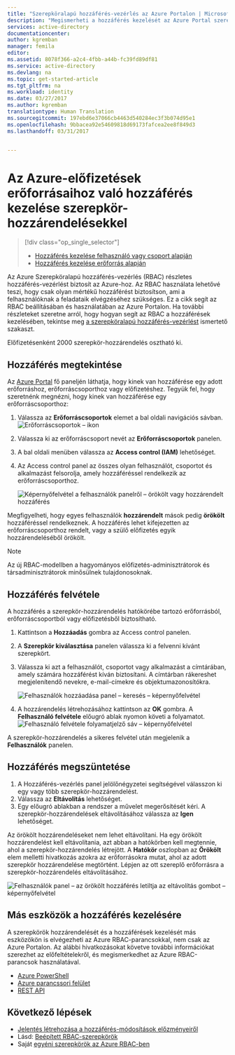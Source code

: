 ```yaml
---
title: "Szerepköralapú hozzáférés-vezérlés az Azure Portalon | Microsoft Docs"
description: "Megismerheti a hozzáférés kezelését az Azure Portal szerepköralapú hozzáférés-vezérlése segítségével. Szerepkör-hozzárendelésekkel rendelhet engedélyeket az erőforrásokhoz."
services: active-directory
documentationcenter: 
author: kgremban
manager: femila
editor: 
ms.assetid: 8078f366-a2c4-4fbb-a44b-fc39fd89df81
ms.service: active-directory
ms.devlang: na
ms.topic: get-started-article
ms.tgt_pltfrm: na
ms.workload: identity
ms.date: 03/27/2017
ms.author: kgremban
translationtype: Human Translation
ms.sourcegitcommit: 197ebd6e37066cb4463d540284ec3f3b074d95e1
ms.openlocfilehash: 9bbacea92e54609818d69173fafcea2ee8f849d3
ms.lasthandoff: 03/31/2017


---
```

# <a name="use-role-assignments-to-manage-access-to-your-azure-subscription-resources"></a>Az Azure-előfizetések erőforrásaihoz való hozzáférés kezelése szerepkör-hozzárendelésekkel
> [!div class="op_single_selector"]
> * [Hozzáférés kezelése felhasználó vagy csoport alapján](role-based-access-control-manage-assignments.md)
> * [Hozzáférés kezelése erőforrás alapján](role-based-access-control-configure.md)

Az Azure Szerepköralapú hozzáférés-vezérlés (RBAC) részletes hozzáférés-vezérlést biztosít az Azure-hoz. Az RBAC használata lehetővé teszi, hogy csak olyan mértékű hozzáférést biztosítson, ami a felhasználóknak a feladataik elvégzéséhez szükséges. Ez a cikk segít az RBAC beállításában és használatában az Azure Portalon. Ha további részleteket szeretne arról, hogy hogyan segít az RBAC a hozzáférések kezelésében, tekintse meg [a szerepköralapú hozzáférés-vezérlést](role-based-access-control-what-is.md) ismertető szakaszt.

Előfizetésenként 2000 szerepkör-hozzárendelés osztható ki. 

## <a name="view-access"></a>Hozzáférés megtekintése
Az [Azure Portal](https://portal.azure.com) fő paneljén láthatja, hogy kinek van hozzáférése egy adott erőforráshoz, erőforráscsoporthoz vagy előfizetéshez. Tegyük fel, hogy szeretnénk megnézni, hogy kinek van hozzáférése egy erőforráscsoporthoz:

1. Válassza az **Erőforráscsoportok** elemet a bal oldali navigációs sávban.  
    ![Erőforráscsoportok – ikon](./media/role-based-access-control-configure/resourcegroups_icon.png)
2. Válassza ki az erőforráscsoport nevét az **Erőforráscsoportok** panelen.
3. A bal oldali menüben válassza az **Access control (IAM)** lehetőséget.  
4. Az Access control panel az összes olyan felhasználót, csoportot és alkalmazást felsorolja, amely hozzáféréssel rendelkezik az erőforráscsoporthoz.  
   
    ![Képernyőfelvétel a felhasználók panelről – örökölt vagy hozzárendelt hozzáférés](./media/role-based-access-control-configure/view-access.png)

Megfigyelheti, hogy egyes felhasználók **hozzárendelt** mások pedig **örökölt** hozzáféréssel rendelkeznek. A hozzáférés lehet kifejezetten az erőforráscsoporthoz rendelt, vagy a szülő előfizetés egyik hozzárendeléséből örökölt.

> [!NOTE]
> Az új RBAC-modellben a hagyományos előfizetés-adminisztrátorok és társadminisztrátorok minősülnek tulajdonosoknak.

## <a name="add-access"></a>Hozzáférés felvétele
A hozzáférés a szerepkör-hozzárendelés hatókörébe tartozó erőforrásból, erőforráscsoportból vagy előfizetésből biztosítható.

1. Kattintson a **Hozzáadás** gombra az Access control panelen.  
2. A **Szerepkör kiválasztása** panelen válassza ki a felvenni kívánt szerepkört.
3. Válassza ki azt a felhasználót, csoportot vagy alkalmazást a címtárában, amely számára hozzáférést kíván biztosítani. A címtárban rákereshet megjelenítendő nevekre, e-mail-címekre és objektumazonosítókra.  
   
    ![Felhasználók hozzáadása panel – keresés – képernyőfelvétel](./media/role-based-access-control-configure/grant-access2.png)
4. A hozzárendelés létrehozásához kattintson az **OK** gombra. A **Felhasználó felvétele** előugró ablak nyomon követi a folyamatot.  
    ![Felhasználó felvétele folyamatjelző sáv – képernyőfelvétel](./media/role-based-access-control-configure/addinguser_popup.png)

A szerepkör-hozzárendelés a sikeres felvétel után megjelenik a **Felhasználók** panelen.

## <a name="remove-access"></a>Hozzáférés megszüntetése
1. A Hozzáférés-vezérlés panel jelölőnégyzetei segítségével válasszon ki egy vagy több szerepkör-hozzárendelést.
2. Válassza az **Eltávolítás** lehetőséget.  
3. Egy előugró ablakban a rendszer a művelet megerősítését kéri. A szerepkör-hozzárendelések eltávolításához válassza az **Igen** lehetőséget.

Az örökölt hozzárendeléseket nem lehet eltávolítani. Ha egy örökölt hozzárendelést kell eltávolítania, azt abban a hatókörben kell megtennie, ahol a szerepkör-hozzárendelés létrejött. A **Hatókör** oszlopban az **Örökölt** elem melletti hivatkozás azokra az erőforrásokra mutat, ahol az adott szerepkör hozzárendelése megtörtént. Lépjen az ott szereplő erőforrásra a szerepkör-hozzárendelés eltávolításához.

![Felhasználók panel – az örökölt hozzáférés letiltja az eltávolítás gombot – képernyőfelvétel](./media/role-based-access-control-configure/remove-access2.png)

## <a name="other-tools-to-manage-access"></a>Más eszközök a hozzáférés kezelésére
A szerepkörök hozzárendelését és a hozzáférések kezelését más eszközökön is elvégezheti az Azure RBAC-parancsokkal, nem csak az Azure Portalon.  Az alábbi hivatkozásokat követve további információkat szerezhet az előfeltételekről, és megismerkedhet az Azure RBAC-parancsok használatával.

* [Azure PowerShell](role-based-access-control-manage-access-powershell.md)
* [Azure parancssori felület](role-based-access-control-manage-access-azure-cli.md)
* [REST API](role-based-access-control-manage-access-rest.md)

## <a name="next-steps"></a>Következő lépések
* [Jelentés létrehozása a hozzáférés-módosítások előzményeiről](role-based-access-control-access-change-history-report.md)
* Lásd: [Beépített RBAC-szerepkörök](role-based-access-built-in-roles.md)
* Saját [egyéni szerepkörök az Azure RBAC-ben](role-based-access-control-custom-roles.md)


